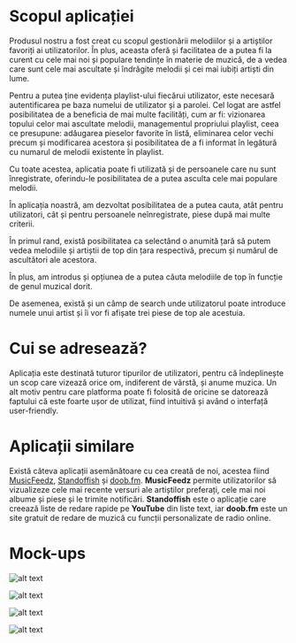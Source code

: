 # Scopul aplicației

  Produsul nostru a fost creat cu scopul gestionării melodiilor și a artiștilor favoriți ai utilizatorilor. În plus, aceasta oferă și facilitatea de a putea fi la curent cu cele mai noi și populare tendințe în materie de muzică, de a vedea care sunt cele mai ascultate și îndrăgite melodii și cei mai iubiți artiști din lume.
   
   Pentru a putea ține evidența playlist-ului fiecărui utilizator, este necesară autentificarea pe baza numelui de utilizator și a parolei. Cel logat are astfel posibilitatea de a beneficia de mai multe facilități, cum ar fi: vizionarea topului celor mai ascultate melodii, managementul propriului playlist, ceea ce presupune: adăugarea pieselor favorite în listă, eliminarea celor vechi precum și modificarea acestora și posibilitatea de a fi informat în legătură cu numarul de melodii existente în playlist.
   
   Cu toate acestea, aplicatia poate fi utilizată și de persoanele care nu sunt înregistrate, oferindu-le posibilitatea de a putea asculta cele mai populare melodii.
   
   În aplicația noastră, am dezvoltat posibilitatea de a putea cauta, atât pentru utilizatori, cât și pentru persoanele neînregistrate, piese după mai multe criterii.
   
   În primul rand, există posibilitatea ca selectând o anumită țară să putem vedea melodiile și artiștii de top din țara respectivă, precum și numărul de ascultători ale acestora. 
   
   În plus, am introdus și opțiunea de a putea căuta melodiile de top în funcție de genul muzical dorit.
   
   De asemenea, există și un câmp de search unde utilizatorul poate introduce numele unui artist și îi vor fi afișate trei piese de top ale acestuia. 


# Cui se adresează?

Aplicația este destinată tuturor tipurilor de utilizatori, pentru că îndeplinește un scop care vizează orice om, indiferent de vârstă, și anume muzica. Un alt motiv pentru care platforma poate fi folosită de oricine se datorează faptului că este foarte ușor de utilizat, fiind intuitivă și având o interfață user-friendly.


# Aplicații similare

Există câteva aplicații asemănătoare cu cea creată de noi, acestea fiind [MusicFeedz](https://musicfeedz.com/), [Standoffish](http://standoffish.com/) și [doob.fm](http://www.doob.fm/). **MusicFeedz** permite utilizatorilor să vizualizeze cele mai recente versuri ale artiștilor preferați, cele mai noi albume și piese și le trimite notificări. **Standoffish** este o aplicație care creează liste de redare rapide pe **YouTube** din liste text, iar **doob.fm** este un site gratuit de redare de muzică cu funcții personalizate de radio online.


# Mock-ups


![alt text](https://github.com/georgianabrailoiu/webtech-profile/blob/master/images/45227999_567981793637643_7356565562505297920_n.jpg "Interface")

![alt text](https://github.com/georgianabrailoiu/webtech-profile/blob/master/images/45186793_2483953278497782_3167589267572523008_n.jpg)

![alt text](https://github.com/georgianabrailoiu/webtech-profile/blob/master/images/45196168_532931310515882_2375688269892419584_n.jpg)

![alt text](https://github.com/georgianabrailoiu/webtech-profile/blob/master/images/45066167_259943724704862_693528194854158336_n.jpg "CEVA" )
